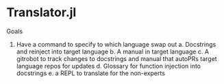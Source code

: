 # Translator.jl

Goals
1. Have a command to specify to which language swap out
a. Docstrings and reinject into target language
b. A manual in target language
c. A gitrobot to track changes to docstrings and manual that autoPRs target language repos for updates
d. Glossary for function injection into docstrings
e. a REPL to translate for the non-experts
